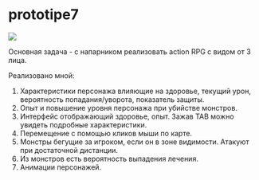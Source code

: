 # prototipe7

![](https://media.giphy.com/media/7xqpLFLocPVeLjNGtw/giphy.gif)<br />

Основная задача - с напарником реализовать action RPG с видом от 3 лица.

Реализовано мной:
1. Характеристики персонажа влияющие на здоровье, текущий урон, вероятность попадания/уворота, показатель защиты.
2. Опыт и повышение уровня персонажа при убийстве монстров.
3. Интерфейс отображающий здоровье, опыт. Зажав TAB можно увидеть подробные характеристики.
4. Перемещение с помощью кликов мыши по карте.
5. Монстры бегущие за игроком, если он в зоне видимости. Атакуют при достаточной дистанции.
6. Из монстров есть вероятность выпадения лечения.
7. Анимации персонажей.
